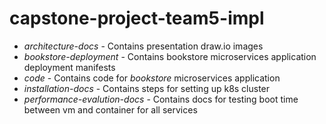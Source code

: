 # capstone-project-team5-impl

- *architecture-docs* - Contains presentation draw.io images
- *bookstore-deployment* - Contains bookstore microservices application deployment manifests
- *code* - Contains code for *bookstore* microservices application
- *installation-docs* - Contains steps for setting up k8s cluster
- *performance-evalution-docs* - Contains docs for testing boot time between vm and container for all services
